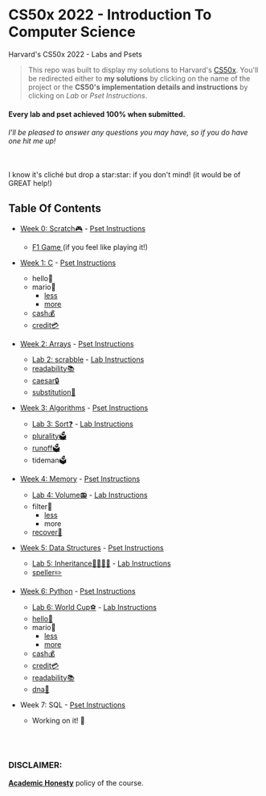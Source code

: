 # CS50x 2022 - Introduction To Computer Science
Harvard's CS50x 2022 - Labs and Psets

> This repo was built to display my solutions to Harvard's <a href='https://cs50.harvard.edu/x/2022/'>CS50x</a>. You'll be redirected either to <b>my solutions</b> by clicking on the name of the project or the <b>CS50's implementation details and instructions</b> by clicking on <i>Lab</i> or <i>Pset Instructions</i>.

#### Every lab and pset achieved 100% when submitted.
###### I'll be pleased to answer any questions you may have, so if you do have one <i>hit me up!</i>

<br>
I know it's cliché but drop a star:star: if you don't mind! (it would be of GREAT help!)

## Table Of Contents

- [Week 0: Scratch:video_game:](/Scratch) - <a href='https://cs50.harvard.edu/x/2022/psets/0/scratch/'> Pset Instructions </a>
  * <a href='https://scratch.mit.edu/projects/717016087/'> F1 Game </a> (if you feel like playing it!)

- [Week 1: C](/C/) - <a href='https://cs50.harvard.edu/x/2022/psets/1/'> Pset Instructions </a>
  * hello:wave:
  * mario:bricks:
    + [less](/C/mario/less)
    + [more](/C/mario/more)
  * [cash:moneybag:](/C/cash)
  * [credit:credit_card:](/C/credit)

- [Week 2: Arrays](/Week2-Arrays/) - <a href='https://cs50.harvard.edu/x/2022/psets/2/'> Pset Instructions </a> 
  * [Lab 2: scrabble](/Week2-Arrays/LAB-scrabble) - <a href='https://cs50.harvard.edu/x/2022/labs/2/'> Lab Instructions </a>
  * [readability:books:](/Week2-Arrays/readability)
  * [caesar:lock:](/Week2-Arrays/caesar)
  * [substitution:arrows_counterclockwise:](/Week2-Arrays/substitution)

- [Week 3: Algorithms](/Week3-Algorithms) - <a href='https://cs50.harvard.edu/x/2022/psets/3/'> Pset Instructions </a>
  * [Lab 3: Sort:question:](/Week3-Algorithms/LAB-sort) - <a href='https://cs50.harvard.edu/x/2022/labs/3/'> Lab Instructions </a>
  * [plurality:ballot_box:](/Week3-Algorithms/plurality)
  * [runoff:ballot_box:](/Week3-Algorithms/runoff)
  * tideman:ballot_box:
  
- [Week 4: Memory](/Week4-Memory) - <a href='https://cs50.harvard.edu/x/2022/psets/4/'> Pset Instructions </a> 
  * [Lab 4: Volume:radio:](/Week4-Memory/LAB-volume) - <a href='https://cs50.harvard.edu/x/2022/labs/4/'> Lab Instructions </a>
  * filter:camera_flash:
    + [less](/Week4-Memory/filter)
    + more
  * [recover:floppy_disk:](/Week4-Memory/recover)

- [Week 5: Data Structures](/Week5-DataStructures) - <a href='https://cs50.harvard.edu/x/2022/psets/5/'> Pset Instructions </a>
  * [Lab 5: Inheritance:family_man_woman_girl_boy:](/Week5-DataStructures/LAB-inheritance) - <a href='https://cs50.harvard.edu/x/2022/labs/5/'> Lab Instructions </a>
  * [speller:pencil2:](/Week5-DataStructures/speller)

- [Week 6: Python](/Week6-Python) - <a href='https://cs50.harvard.edu/x/2022/psets/6/'> Pset Instructions </a>
  * [Lab 6: World Cup:soccer:](/Week6-Python/LAB-world-cup) - <a href='https://cs50.harvard.edu/x/2022/labs/6/'> Lab Instructions </a>
  * [hello:wave:](/Week6-Python/sentimental-hello)
  * mario:bricks:
    + [less](/Week6-Python/sentimental-mario/less)
    + [more](/Week6-Python/sentimental-mario/more)
  * [cash:moneybag:](/Week6-Python/sentimental-cash)
  * [credit:credit_card:](/Week6-Python/sentimental-credit)
  * [readability:books:](/Week6-Python/sentimental-readability)
  * [dna:dna:](/Week6-Python/dna)
  
- Week 7: SQL - <a href='https://cs50.harvard.edu/x/2022/psets/7/'> Pset Instructions </a>
  * Working on it! :zany_face:

<br>
<br>

### DISCLAIMER:

[**Academic Honesty**](https://cs50.harvard.edu/x/2020/honesty/) policy of the course.

